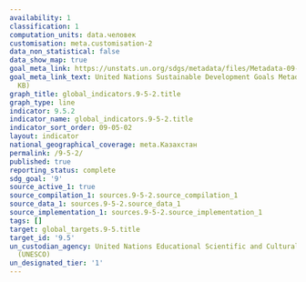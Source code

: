 ```yaml
---
availability: 1
classification: 1
computation_units: data.человек
customisation: meta.customisation-2
data_non_statistical: false
data_show_map: true
goal_meta_link: https://unstats.un.org/sdgs/metadata/files/Metadata-09-05-02.pdf
goal_meta_link_text: United Nations Sustainable Development Goals Metadata (PDF 382
  KB)
graph_title: global_indicators.9-5-2.title
graph_type: line
indicator: 9.5.2
indicator_name: global_indicators.9-5-2.title
indicator_sort_order: 09-05-02
layout: indicator
national_geographical_coverage: meta.Казахстан
permalink: /9-5-2/
published: true
reporting_status: complete
sdg_goal: '9'
source_active_1: true
source_compilation_1: sources.9-5-2.source_compilation_1
source_data_1: sources.9-5-2.source_data_1
source_implementation_1: sources.9-5-2.source_implementation_1
tags: []
target: global_targets.9-5.title
target_id: '9.5'
un_custodian_agency: United Nations Educational Scientific and Cultural Organization
  (UNESCO)
un_designated_tier: '1'
---
```

